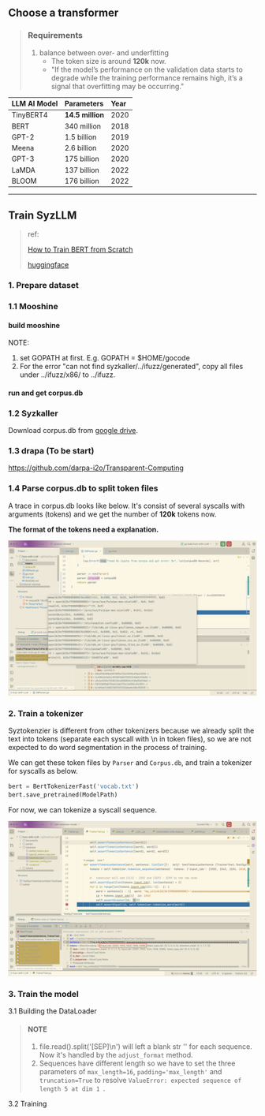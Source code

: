 ## Choose a transformer

> ### Requirements
>
> 1. balance between over- and underfitting
>    - The token size is around **120k** now.
>    - "If the model’s performance on the validation data starts to degrade while the training performance remains high, it’s a signal that overfitting may be occurring."

| LLM AI Model | Parameters       | Year |
| :----------- | :--------------- | :--- |
| TinyBERT4    | **14.5 million** | 2020 |
| BERT         | 340 million      | 2018 |
| GPT-2        | 1.5 billion      | 2019 |
| Meena        | 2.6 billion      | 2020 |
| GPT-3        | 175 billion      | 2020 |
| LaMDA        | 137 billion      | 2022 |
| BLOOM        | 176 billion      | 2022 |

------



## Train SyzLLM

> ref:
>
> [How to Train BERT from Scratch](https://thepythoncode.com/article/pretraining-bert-huggingface-transformers-in-python)
>
> [huggingface](https://huggingface.co/blog/pretraining-bert#3-preprocess-the-dataset)

### 1. Prepare dataset

### 1.1 Mooshine

#### build mooshine

NOTE:

1. set GOPATH at first. E.g. GOPATH = $HOME/gocode
2. For the error "can not find syzkaller/../ifuzz/generated", copy all files under ../ifuzz/x86/ to ../ifuzz.

#### run and get corpus.db

### 1.2 Syzkaller

Download corpus.db from [google drive](https://groups.google.com/g/syzkaller/c/77ObybwNnig?pli=1).

### 1.3 drapa (To be start)

https://github.com/darpa-i2o/Transparent-Computing

### 1.4 Parse corpus.db to split token files

A trace in corpus.db looks like below. It's consist of several syscalls with arguments (tokens) and we get the number of **120k** tokens now.

**The format of the tokens need a explanation.**

![token](../assets/token.png)

### 2. Train a tokenizer
Syztokenzier is different from other tokenizers because we already split the text into tokens (separate each syscall with \n in token files), so we are not expected to do word segmentation in the process of training. 

We can get these token files by `Parser` and `Corpus.db`, and train a tokenizer for syscalls as below.

```python
bert = BertTokenizerFast('vocab.txt')
bert.save_pretrained(ModelPath)
```

For now, we can tokenize a syscall sequence.

![token](../assets/tokenizer-1.png)

### 3. Train the model

3.1 Building the DataLoader 
> #### NOTE
> 1. file.read().split('[SEP]\n') will left a blank str '' for each sequence. Now it's handled by the `adjust_format` method.
> 2. Sequences have different length so we have to set the three parameters of `max_length=16`, `padding='max_length'` and `truncation=True` to resolve `ValueError: expected sequence of length 5 at dim 1 `.

3.2 Training